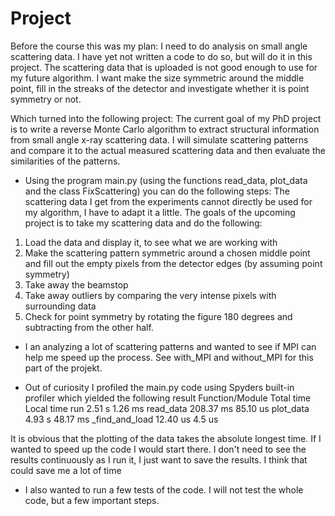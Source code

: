 # Project

Before the course this was my plan:
I need to do analysis on small angle scattering data. I have yet not written a code to do so, but will do it in this project. The scattering data that is uploaded is not good enough to use for my future algorithm. I want make the size symmetric around the middle point, fill in the streaks of the detector and investigate whether it is point symmetry or not. 


Which turned into the following project:
The current goal of my PhD project is to write a reverse Monte Carlo algorithm to extract structural information from small angle x-ray scattering data. I will simulate scattering patterns and compare it to the actual measured scattering data and then evaluate the similarities of the patterns. 

- Using the program main.py (using the functions read_data, plot_data and the class FixScattering) you can do the following steps:
The scattering data I get from the experiments cannot directly be used for my algorithm, I have to adapt it a little. The goals of the upcoming project is to take my scattering data and do the following:

1. Load the data and display it, to see what we are working with
2. Make the scattering pattern symmetric around a chosen middle point and fill out the empty pixels from the detector edges (by assuming point symmetry)
3. Take away the beamstop
4. Take away outliers by comparing the very intense pixels with surrounding data
5. Check for point symmetry by rotating the figure 180 degrees and subtracting from the other half. 

- I an analyzing a lot of scattering patterns and wanted to see if MPI can help me speed up the process. See with_MPI and without_MPI for this part of the projekt.

- Out of curiosity I profiled the main.py code using Spyders built-in profiler which yielded the following result
Function/Module   Total time    Local time
run                 2.51 s       1.26 ms
read_data           208.37 ms    85.10 us
plot_data           4.93 s       48.17 ms
_find_and_load      12.40 us     4.5 us

It is obvious that the plotting of the data takes the absolute longest time. If I wanted to speed up the code I would start there. I don't need to see the results continuously as I run it, I just want to save the results. I think that could save me a lot of time

- I also wanted to run a few tests of the code. I will not test the whole code, but a few important steps.

